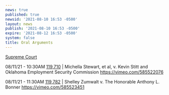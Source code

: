 ```yaml
---
news: true
published: true
newsid: '2021-08-10 16:53 -0500'
layout: news
publish: '2021-08-10 16:53 -0500'
expire: '2021-08-12 16:53 -0500'
system: false
title: Oral Arguments
---
```

<u>Supreme Court</u>  

08/11/21 - 10:30AM [119,710](http://www.oscn.net/dockets/GetCaseInformation.aspx?db=appellate&number=119710) | Michella Stewart, et al, v. Kevin Stitt and Oklahoma Employment Security Commission https://vimeo.com/585522076

08/11/21 - 11:30AM [119,782](http://www.oscn.net/dockets/GetCaseInformation.aspx?db=appellate&number=119782) | Shelley Zumwalt v. The Honorable Anthony L. Bonner https://vimeo.com/585523451 